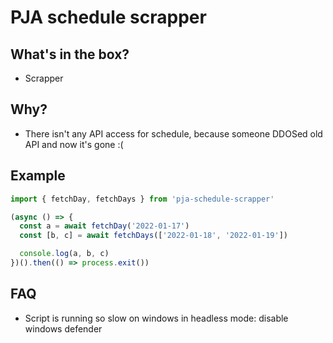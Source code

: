 # PJA schedule scrapper

## What's in the box?
 - Scrapper

## Why?
 - There isn't any API access for schedule, because someone DDOSed old API and now it's gone :(

## Example

```ts
import { fetchDay, fetchDays } from 'pja-schedule-scrapper'

(async () => {
  const a = await fetchDay('2022-01-17')
  const [b, c] = await fetchDays(['2022-01-18', '2022-01-19'])

  console.log(a, b, c)
})().then(() => process.exit())
```

## FAQ
 - Script is running so slow on windows in headless mode: disable windows defender
